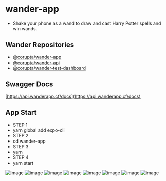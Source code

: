 # wander-app

* Shake your phone as a wand to draw and cast Harry Potter spells and win wands.

## Wander Repositories
* [@corupta/wander-app](https://github.com/corupta/wander-app)
* [@corupta/wander-api](https://github.com/corupta/wander-api)
* [@corupta/wander-test-dashboard](https://github.com/corupta/wander-test-dashboard)
## Swagger Docs
[https://api.wanderapp.cf/docs](https://api.wanderapp.cf/docs)

## App Start
* STEP 1
* yarn global add expo-cli
* STEP 2
* cd wander-app
* STEP 3
* yarn
* STEP 4
* yarn start


![image](https://wanderapp-assets.s3.amazonaws.com/gorseller/1.png)
![image](https://wanderapp-assets.s3.amazonaws.com/gorseller/2.png)
![image](https://wanderapp-assets.s3.amazonaws.com/gorseller/3.png)
![image](https://wanderapp-assets.s3.amazonaws.com/gorseller/4.png)
![image](https://wanderapp-assets.s3.amazonaws.com/gorseller/5.png)
![image](https://wanderapp-assets.s3.amazonaws.com/gorseller/6.png)
![image](https://wanderapp-assets.s3.amazonaws.com/gorseller/7.png)
![image](https://wanderapp-assets.s3.amazonaws.com/gorseller/8.png)

